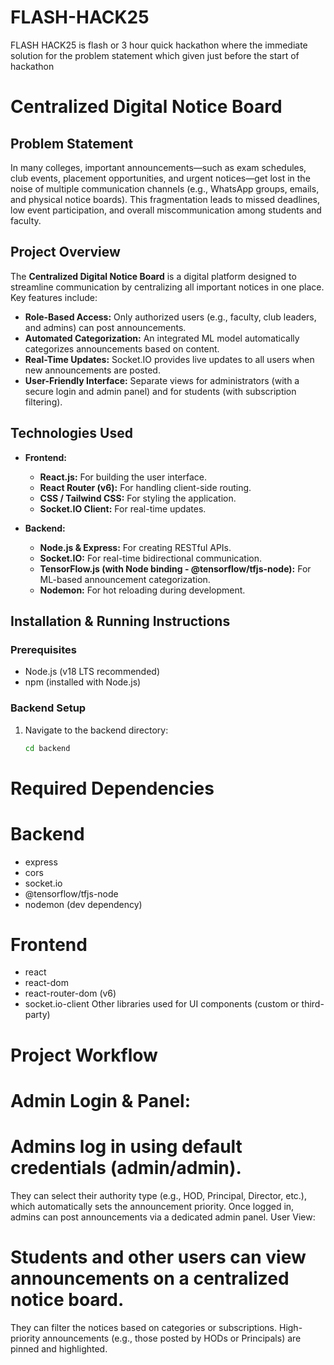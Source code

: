 # FLASH-HACK25
FLASH HACK25 is flash or 3 hour quick hackathon where the immediate solution for the problem statement which given just before the start of hackathon 
# Centralized Digital Notice Board

## Problem Statement

In many colleges, important announcements—such as exam schedules, club events, placement opportunities, and urgent notices—get lost in the noise of multiple communication channels (e.g., WhatsApp groups, emails, and physical notice boards). This fragmentation leads to missed deadlines, low event participation, and overall miscommunication among students and faculty.

## Project Overview

The **Centralized Digital Notice Board** is a digital platform designed to streamline communication by centralizing all important notices in one place. Key features include:

- **Role-Based Access:** Only authorized users (e.g., faculty, club leaders, and admins) can post announcements.
- **Automated Categorization:** An integrated ML model automatically categorizes announcements based on content.
- **Real-Time Updates:** Socket.IO provides live updates to all users when new announcements are posted.
- **User-Friendly Interface:** Separate views for administrators (with a secure login and admin panel) and for students (with subscription filtering).

## Technologies Used

- **Frontend:**
  - **React.js:** For building the user interface.
  - **React Router (v6):** For handling client-side routing.
  - **CSS / Tailwind CSS:** For styling the application.
  - **Socket.IO Client:** For real-time updates.
  
- **Backend:**
  - **Node.js & Express:** For creating RESTful APIs.
  - **Socket.IO:** For real-time bidirectional communication.
  - **TensorFlow.js (with Node binding - @tensorflow/tfjs-node):** For ML-based announcement categorization.
  - **Nodemon:** For hot reloading during development.

## Installation & Running Instructions

### Prerequisites

- Node.js (v18 LTS recommended)
- npm (installed with Node.js)

### Backend Setup

1. Navigate to the backend directory:
   ```bash
   cd backend

  # Required Dependencies
# Backend
- express
- cors
- socket.io
- @tensorflow/tfjs-node
- nodemon (dev dependency)
# Frontend
- react
- react-dom
- react-router-dom (v6)
- socket.io-client
Other libraries used for UI components (custom or third-party)

# Project Workflow
# Admin Login & Panel:

# Admins log in using default credentials (admin/admin).
They can select their authority type (e.g., HOD, Principal, Director, etc.), which automatically sets the announcement priority.
Once logged in, admins can post announcements via a dedicated admin panel.
User View:

# Students and other users can view announcements on a centralized notice board.
They can filter the notices based on categories or subscriptions.
High-priority announcements (e.g., those posted by HODs or Principals) are pinned and highlighted.
